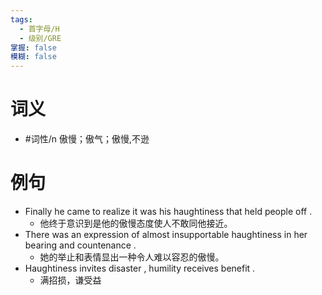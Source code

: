 ```yaml
---
tags:
  - 首字母/H
  - 级别/GRE
掌握: false
模糊: false
---
```

# 词义
- #词性/n  傲慢；傲气；傲慢,不逊
# 例句
- Finally he came to realize it was his haughtiness that held people off .
	- 他终于意识到是他的傲慢态度使人不敢同他接近。
- There was an expression of almost insupportable haughtiness in her bearing and countenance .
	- 她的举止和表情显出一种令人难以容忍的傲慢。
- Haughtiness invites disaster , humility receives benefit .
	- 满招损，谦受益
